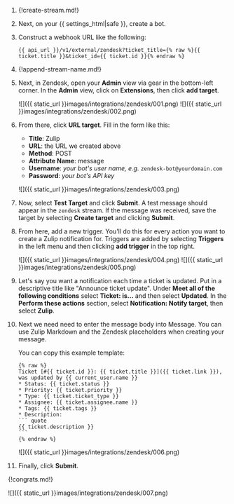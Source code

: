 1.  {!create-stream.md!}

1.  Next, on your {{ settings_html|safe }}, create a bot.

1.  Construct a webhook URL like the following:

    `{{ api_url }}/v1/external/zendesk?ticket_title={% raw %}{{ ticket.title }}&ticket_id={{ ticket.id }}{% endraw %}`

1.  {!append-stream-name.md!}

1.  Next, in Zendesk, open your **Admin** view via gear in the bottom-left
    corner. In the **Admin** view, click on **Extensions**, then click
    **add target**.

    ![]({{ static_url }}images/integrations/zendesk/001.png)
    ![]({{ static_url }}images/integrations/zendesk/002.png)

1.  From there, click **URL target**. Fill in the form like this:

    * **Title**: Zulip
    * **URL**: the URL we created above
    * **Method**: POST
    * **Attribute Name**: message
    * **Username**: *your bot's user name, e.g.* `zendesk-bot@yourdomain.com`
    * **Password**: *your bot's API key*

    ![]({{ static_url }}images/integrations/zendesk/003.png)

1.  Now, select **Test Target** and click **Submit**. A test message should
    appear in the `zendesk` stream. If the message was received, save the
    target by selecting **Create target** and clicking **Submit**.

1.  From here, add a new trigger. You'll do this for every action you want
    to create a Zulip notification for. Triggers are added by selecting
    **Triggers** in the left menu and then clicking **add trigger** in the
    top right.

    ![]({{ static_url }}images/integrations/zendesk/004.png)
    ![]({{ static_url }}images/integrations/zendesk/005.png)

1.  Let's say you want a notification each time a ticket is updated. Put
    in a descriptive title like "Announce ticket update". Under **Meet all of
    the following conditions** select **Ticket: is...** and then select
    **Updated**. In the **Perform these actions** section, select
    **Notification: Notify target**, then select **Zulip**.

1.  Next we need need to enter the message body into Message. You can use
    Zulip Markdown and the Zendesk placeholders when creating your message.

    You can copy this example template:

        {% raw %}
        Ticket [#{{ ticket.id }}: {{ ticket.title }}]({{ ticket.link }}), was updated by {{ current_user.name }}
        * Status: {{ ticket.status }}
        * Priority: {{ ticket.priority }}
        * Type: {{ ticket.ticket_type }}
        * Assignee: {{ ticket.assignee.name }}
        * Tags: {{ ticket.tags }}
        * Description:
        ``` quote
        {{ ticket.description }}
        ```
        {% endraw %}

    ![]({{ static_url }}images/integrations/zendesk/006.png)

1.  Finally, click **Submit**.

{!congrats.md!}

![]({{ static_url }}images/integrations/zendesk/007.png)
